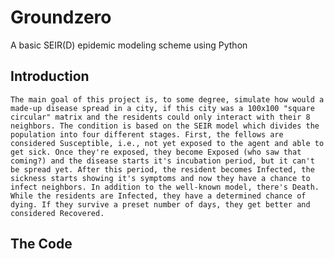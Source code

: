 # Groundzero
A basic SEIR(D) epidemic modeling scheme using Python
## Introduction


    The main goal of this project is, to some degree, simulate how would a made-up disease spread in a city, if this city was a 100x100 "square circular" matrix and the residents could only interact with their 8 neighbors. The condition is based on the SEIR model which divides the population into four different stages. First, the fellows are considered Susceptible, i.e., not yet exposed to the agent and able to get sick. Once they're exposed, they become Exposed (who saw that coming?) and the disease starts it's incubation period, but it can't be spread yet. After this period, the resident becomes Infected, the sickness starts showing it's symptoms and now they have a chance to infect neighbors. In addition to the well-known model, there's Death. While the residents are Infected, they have a determined chance of dying. If they survive a preset number of days, they get better and considered Recovered.
  
  
## The Code
      


  
